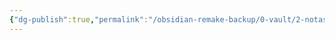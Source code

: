 ```yaml
---
{"dg-publish":true,"permalink":"/obsidian-remake-backup/0-vault/2-notas-permanentes/perma-cultura/","tags":["permanente"],"dgHomeLink":true,"dgShowLocalGraph":true,"dgShowFileTree":true,"dgEnableSearch":true,"noteIcon":""}
---
```


